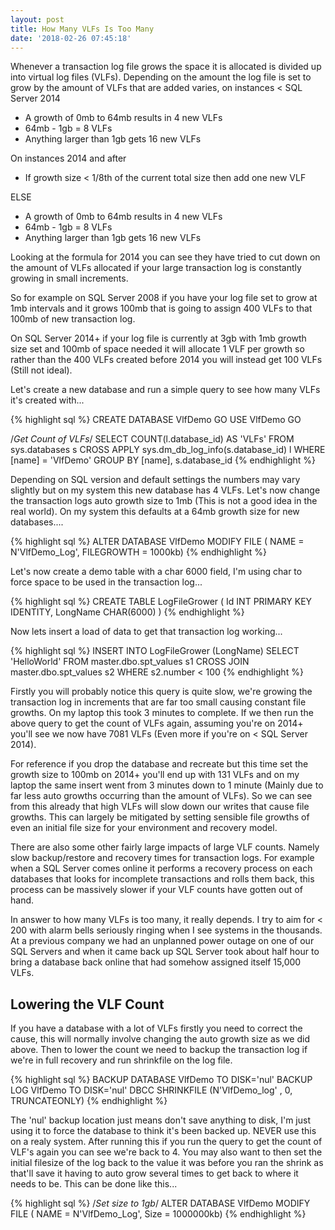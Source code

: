 ```yaml
---
layout: post
title: How Many VLFs Is Too Many
date: '2018-02-26 07:45:18'
---
```

Whenever a transaction log file grows the space it is allocated is divided up into virtual log files (VLFs). Depending on the amount the log file is set to grow by the amount of VLFs that are added varies, on instances < SQL Server 2014

* A growth of 0mb to 64mb results in 4 new VLFs
* 64mb - 1gb = 8 VLFs
* Anything larger than 1gb gets 16 new VLFs

On instances 2014 and after

* If growth size < 1/8th of the current total size then add one new VLF

ELSE
* A growth of 0mb to 64mb results in 4 new VLFs
* 64mb - 1gb = 8 VLFs
* Anything larger than 1gb gets 16 new VLFs

Looking at the formula for 2014 you can see they have tried to cut down on the amount of VLFs allocated if your large transaction log is constantly growing in small increments. 

So for example on SQL Server 2008 if you have your log file set to grow at 1mb intervals and it grows 100mb that is going to assign 400 VLFs to that 100mb of new transaction log.

On SQL Server 2014+ if your log file is currently at 3gb with 1mb growth size set and 100mb of space needed it will allocate 1 VLF per growth so rather than the 400 VLFs created before 2014 you will instead get 100 VLFs (Still not ideal).

Let's create a new database and run a simple query to see how many VLFs it's created with...

{% highlight sql %}
CREATE DATABASE VlfDemo
GO
USE VlfDemo
GO

/*Get Count of VLFs*/
SELECT 
   COUNT(l.database_id) AS 'VLFs'
FROM 
   sys.databases s
   CROSS APPLY sys.dm_db_log_info(s.database_id) l
WHERE  
   [name] = 'VlfDemo'
GROUP BY 
   [name], s.database_id
{% endhighlight %}

Depending on SQL version and default settings the numbers may vary slightly but on my system this new database has 4 VLFs. Let's now change the transaction logs auto growth size to 1mb (This is not a good idea in the real world). On my system this  defaults at a 64mb growth size for new databases....

{% highlight sql %}
ALTER DATABASE VlfDemo MODIFY FILE ( NAME = N'VlfDemo_Log',  FILEGROWTH = 1000kb)
{% endhighlight %}

Let's now create a demo table with a char 6000 field, I'm using char to force space to be used in the transaction log...

{% highlight sql %}
CREATE TABLE LogFileGrower
(
   Id INT PRIMARY KEY IDENTITY,
   LongName CHAR(6000)
)
{% endhighlight %}

Now lets insert a load of data to get that transaction log working...

{% highlight sql %}
INSERT INTO LogFileGrower (LongName)
SELECT 
   'HelloWorld'
FROM 
   master.dbo.spt_values s1
   CROSS JOIN master.dbo.spt_values s2
WHERE 
   s2.number < 100
{% endhighlight %}

Firstly you will probably notice this query is quite slow, we're growing the transaction log in increments that are far too small causing constant file growths. On my laptop this took 3 minutes to complete. If we then run the above query to get the count of VLFs again, assuming you're on 2014+ you'll see we now have 7081 VLFs (Even more if you're on < SQL Server 2014).

For reference if you drop the database and recreate but this time set the growth size to 100mb on 2014+ you'll end up with 131 VLFs and on my laptop the same insert went from 3 minutes down to 1 minute (Mainly due to far less auto growths occurring than the amount of VLFs). So we can see from this already that high VLFs will slow down our writes that cause file growths. This can largely be mitigated by setting sensible file growths of even an initial file size for your environment and recovery model.

There are also some other fairly large impacts of large VLF counts. Namely slow backup/restore and recovery times for transaction logs. For example when a SQL Server comes online it  performs a recovery process on each databases that looks for incomplete transactions and rolls them back, this process can be massively slower if your VLF counts have gotten out of hand. 

In answer to how many VLFs is too many, it really depends. I try to aim for < 200 with alarm bells seriously ringing when I see systems in the thousands. At a previous company we had an unplanned power outage on one of our SQL Servers and when it came back up SQL Server took about half hour to bring a database back online that had somehow assigned itself 15,000 VLFs. 

## Lowering the VLF Count
If you have a database with a lot of VLFs firstly you need to correct the cause, this will normally involve changing the auto growth size as we did above. Then to lower the count we need to backup the transaction log if we're in full recovery and run shrinkfile on the log file. 

{% highlight sql %}
BACKUP DATABASE VlfDemo TO DISK='nul'
BACKUP LOG VlfDemo TO DISK='nul'
DBCC SHRINKFILE (N'VlfDemo_log' , 0, TRUNCATEONLY)
{% endhighlight %}

The 'nul' backup location just means don't save anything to disk, I'm just using it to force the database to think it's been backed up. NEVER use this on a realy system. After running this if you run the query to get the count of VLF's again you can see we're back to 4. You may also want to then set the initial filesize of the log back to the value it was before you ran the shrink as that'll save it having to auto grow several times to get back to where it needs to be. This can be done like this...

{% highlight sql %}
/*Set size to 1gb*/
ALTER DATABASE VlfDemo MODIFY FILE ( NAME = N'VlfDemo_Log',  Size = 1000000kb)
{% endhighlight %}

